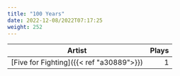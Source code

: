 ```yaml
---
title: "100 Years"
date: 2022-12-08/2022T07:17:25
weight: 252
---
```




 Artist | Plays 
----- | -----:
[Five for Fighting]({{< ref "a30889">}}) | 1
